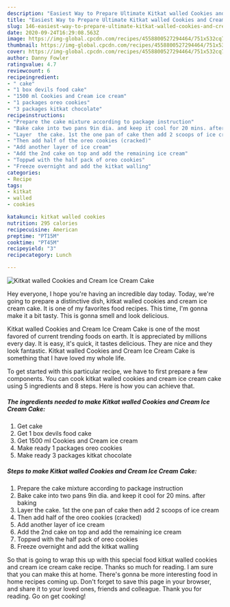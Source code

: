 ```yaml
---
description: "Easiest Way to Prepare Ultimate Kitkat walled Cookies and Cream Ice Cream Cake"
title: "Easiest Way to Prepare Ultimate Kitkat walled Cookies and Cream Ice Cream Cake"
slug: 146-easiest-way-to-prepare-ultimate-kitkat-walled-cookies-and-cream-ice-cream-cake
date: 2020-09-24T16:29:08.563Z
image: https://img-global.cpcdn.com/recipes/4558800527294464/751x532cq70/kitkat-walled-cookies-and-cream-ice-cream-cake-recipe-main-photo.jpg
thumbnail: https://img-global.cpcdn.com/recipes/4558800527294464/751x532cq70/kitkat-walled-cookies-and-cream-ice-cream-cake-recipe-main-photo.jpg
cover: https://img-global.cpcdn.com/recipes/4558800527294464/751x532cq70/kitkat-walled-cookies-and-cream-ice-cream-cake-recipe-main-photo.jpg
author: Danny Fowler
ratingvalue: 4.7
reviewcount: 6
recipeingredient:
- " cake"
- "1 box devils food cake"
- "1500 ml Cookies and Cream ice cream"
- "1 packages oreo cookies"
- "3 packages kitkat chocolate"
recipeinstructions:
- "Prepare the cake mixture according to package instruction"
- "Bake cake into two pans 9in dia. and keep it cool for 20 mins. after baking"
- "Layer  the cake. 1st the one pan of cake then add 2 scoops of ice cream"
- "Then add half of the oreo cookies (cracked)"
- "Add another layer of ice cream"
- "Add the 2nd cake on top and add the remaining ice cream"
- "Toppwd with the half pack of oreo cookies"
- "Freeze overnight and add the kitkat walling"
categories:
- Recipe
tags:
- kitkat
- walled
- cookies

katakunci: kitkat walled cookies 
nutrition: 295 calories
recipecuisine: American
preptime: "PT15M"
cooktime: "PT45M"
recipeyield: "3"
recipecategory: Lunch

---
```



![Kitkat walled Cookies and Cream Ice Cream Cake](https://img-global.cpcdn.com/recipes/4558800527294464/751x532cq70/kitkat-walled-cookies-and-cream-ice-cream-cake-recipe-main-photo.jpg)

Hey everyone, I hope you're having an incredible day today. Today, we're going to prepare a distinctive dish, kitkat walled cookies and cream ice cream cake. It is one of my favorites food recipes. This time, I'm gonna make it a bit tasty. This is gonna smell and look delicious.

Kitkat walled Cookies and Cream Ice Cream Cake is one of the most favored of current trending foods on earth. It is appreciated by millions every day. It is easy, it's quick, it tastes delicious. They are nice and they look fantastic. Kitkat walled Cookies and Cream Ice Cream Cake is something that I have loved my whole life.




To get started with this particular recipe, we have to first prepare a few components. You can cook kitkat walled cookies and cream ice cream cake using 5 ingredients and 8 steps. Here is how you can achieve that.

##### The ingredients needed to make Kitkat walled Cookies and Cream Ice Cream Cake:

1. Get  cake
1. Get 1 box devils food cake
1. Get 1500 ml Cookies and Cream ice cream
1. Make ready 1 packages oreo cookies
1. Make ready 3 packages kitkat chocolate




##### Steps to make Kitkat walled Cookies and Cream Ice Cream Cake:

1. Prepare the cake mixture according to package instruction
1. Bake cake into two pans 9in dia. and keep it cool for 20 mins. after baking
1. Layer  the cake. 1st the one pan of cake then add 2 scoops of ice cream
1. Then add half of the oreo cookies (cracked)
1. Add another layer of ice cream
1. Add the 2nd cake on top and add the remaining ice cream
1. Toppwd with the half pack of oreo cookies
1. Freeze overnight and add the kitkat walling




So that is going to wrap this up with this special food kitkat walled cookies and cream ice cream cake recipe. Thanks so much for reading. I am sure that you can make this at home. There's gonna be more interesting food in home recipes coming up. Don't forget to save this page in your browser, and share it to your loved ones, friends and colleague. Thank you for reading. Go on get cooking!
